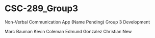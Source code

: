 # CSC-289_Group3

Non-Verbal Communication App (Name Pending)
Group 3 Development

Marc Bauman
Kevin Coleman
Edmund Gonzalez
Christian New
